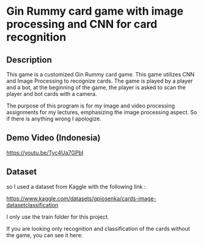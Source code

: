 # Gin Rummy card game with image processing and CNN for card recognition
## Description 
This game is a customized Gin Rummy card game. This game utilizes CNN and Image Processing to recognize cards. The game is played by a player and a bot, at the beginning of the game, the player is asked to scan the player and bot cards with a camera.

The purpose of this program is for my image and video processing assignments for my lectures, emphasizing the image processing aspect. So if there is anything wrong I apologize.

## Demo Video (Indonesia)
https://youtu.be/Tyc4Ua7GPbI

## Dataset
so I used a dataset from Kaggle with the following link :

https://www.kaggle.com/datasets/gpiosenka/cards-image-datasetclassification

I only use the train folder for this project.

If you are looking only recognition and classification of the cards without the game, you can see it here:
